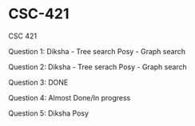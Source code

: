 # CSC-421
CSC 421 

Question 1:
Diksha - Tree search
Posy - Graph search

Question 2:
Diksha - Tree serach
Posy - Graph search

Question 3:
DONE

Question 4:
Almost Done/In progress

Question 5:
Diksha
Posy

